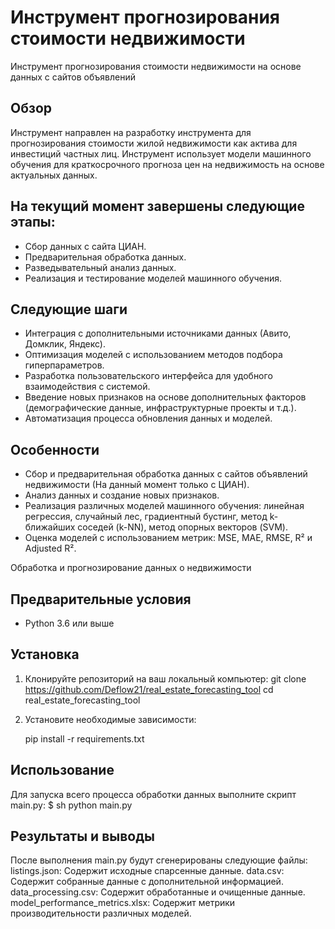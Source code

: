 # Инструмент прогнозирования стоимости недвижимости
Инструмент прогнозирования стоимости недвижимости на основе данных с сайтов объявлений

## Обзор
Инструмент направлен на разработку инструмента для прогнозирования стоимости жилой недвижимости как актива для инвестиций частных лиц. Инструмент использует модели машинного обучения для краткосрочного прогноза цен на недвижимость на основе актуальных данных.


## На текущий момент завершены следующие этапы:

 - Сбор данных с сайта ЦИАН.
 - Предварительная обработка данных.
 - Разведывательный анализ данных.
 - Реализация и тестирование моделей машинного обучения.

## Следующие шаги
 - Интеграция с дополнительными источниками данных (Авито, Домклик, Яндекс).
 - Оптимизация моделей с использованием методов подбора гиперпараметров.
 - Разработка пользовательского интерфейса для удобного взаимодействия с системой.
 - Введение новых признаков на основе дополнительных факторов (демографические данные, инфраструктурные проекты и т.д.).
 - Автоматизация процесса обновления данных и моделей.

## Особенности
- Сбор и предварительная обработка данных с сайтов объявлений недвижимости (На данный момент только с ЦИАН).
- Анализ данных и создание новых признаков.
- Реализация различных моделей машинного обучения: линейная регрессия, случайный лес, градиентный бустинг, метод k-ближайших соседей (k-NN), метод опорных векторов (SVM).
- Оценка моделей с использованием метрик: MSE, MAE, RMSE, R² и Adjusted R².


 Обработка и прогнозирование данных о недвижимости


## Предварительные условия

- Python 3.6 или выше

## Установка

1. Клонируйте репозиторий на ваш локальный компьютер:
   git clone https://github.com/Deflow21/real_estate_forecasting_tool
   cd real_estate_forecasting_tool
    

3. Установите необходимые зависимости:
    
    pip install -r requirements.txt
    

## Использование

Для запуска всего процесса обработки данных выполните скрипт main.py:
$ sh python main.py

## Результаты и выводы

После выполнения main.py будут сгенерированы следующие файлы:
listings.json: Содержит исходные спарсенные данные.
data.csv: Содержит собранные данные с дополнительной информацией.
data_processing.csv: Содержит обработанные и очищенные данные.
model_performance_metrics.xlsx: Содержит метрики производительности различных моделей.
